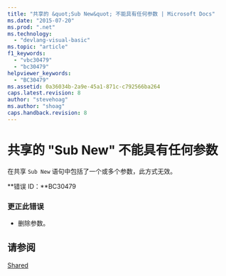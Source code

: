 ```yaml
---
title: "共享的 &quot;Sub New&quot; 不能具有任何参数 | Microsoft Docs"
ms.date: "2015-07-20"
ms.prod: ".net"
ms.technology: 
  - "devlang-visual-basic"
ms.topic: "article"
f1_keywords: 
  - "vbc30479"
  - "bc30479"
helpviewer_keywords: 
  - "BC30479"
ms.assetid: 0a36034b-2a9e-45a1-871c-c792566ba264
caps.latest.revision: 8
author: "stevehoag"
ms.author: "shoag"
caps.handback.revision: 8
---
```

# 共享的 &quot;Sub New&quot; 不能具有任何参数
在共享 `Sub New` 语句中包括了一个或多个参数，此方式无效。  
  
 **错误 ID：**BC30479  
  
### 更正此错误  
  
-   删除参数。  
  
## 请参阅  
 [Shared](../../visual-basic/language-reference/modifiers/shared.md)
